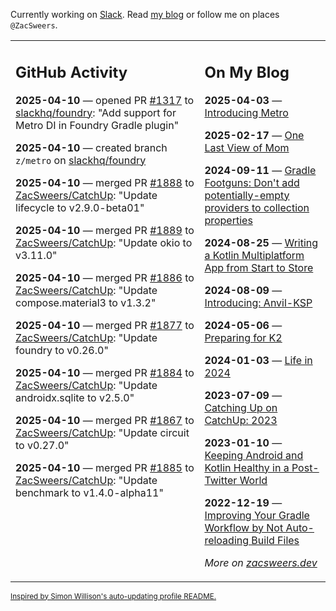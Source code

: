 Currently working on [Slack](https://slack.com/). Read [my blog](https://zacsweers.dev/) or follow me on places `@ZacSweers`.

<table><tr><td valign="top" width="60%">

## GitHub Activity
<!-- githubActivity starts -->
**2025-04-10** — opened PR [#1317](https://github.com/slackhq/foundry/pull/1317) to [slackhq/foundry](https://github.com/slackhq/foundry): "Add support for Metro DI in Foundry Gradle plugin"

**2025-04-10** — created branch `z/metro` on [slackhq/foundry](https://github.com/slackhq/foundry)

**2025-04-10** — merged PR [#1888](https://github.com/ZacSweers/CatchUp/pull/1888) to [ZacSweers/CatchUp](https://github.com/ZacSweers/CatchUp): "Update lifecycle to v2.9.0-beta01"

**2025-04-10** — merged PR [#1889](https://github.com/ZacSweers/CatchUp/pull/1889) to [ZacSweers/CatchUp](https://github.com/ZacSweers/CatchUp): "Update okio to v3.11.0"

**2025-04-10** — merged PR [#1886](https://github.com/ZacSweers/CatchUp/pull/1886) to [ZacSweers/CatchUp](https://github.com/ZacSweers/CatchUp): "Update compose.material3 to v1.3.2"

**2025-04-10** — merged PR [#1877](https://github.com/ZacSweers/CatchUp/pull/1877) to [ZacSweers/CatchUp](https://github.com/ZacSweers/CatchUp): "Update foundry to v0.26.0"

**2025-04-10** — merged PR [#1884](https://github.com/ZacSweers/CatchUp/pull/1884) to [ZacSweers/CatchUp](https://github.com/ZacSweers/CatchUp): "Update androidx.sqlite to v2.5.0"

**2025-04-10** — merged PR [#1867](https://github.com/ZacSweers/CatchUp/pull/1867) to [ZacSweers/CatchUp](https://github.com/ZacSweers/CatchUp): "Update circuit to v0.27.0"

**2025-04-10** — merged PR [#1885](https://github.com/ZacSweers/CatchUp/pull/1885) to [ZacSweers/CatchUp](https://github.com/ZacSweers/CatchUp): "Update benchmark to v1.4.0-alpha11"
<!-- githubActivity ends -->
</td><td valign="top" width="40%">

## On My Blog
<!-- blog starts -->
**2025-04-03** — [Introducing Metro](https://www.zacsweers.dev/introducing-metro/)

**2025-02-17** — [One Last View of Mom](https://www.zacsweers.dev/one-last-view-of-mom/)

**2024-09-11** — [Gradle Footguns: Don't add potentially-empty providers to collection properties](https://www.zacsweers.dev/gradle-footgun-adding-empty-providers-to-collection-properties/)

**2024-08-25** — [Writing a Kotlin Multiplatform App from Start to Store](https://www.zacsweers.dev/writing-a-kotlin-multiplatform-app-from-start-to-store/)

**2024-08-09** — [Introducing: Anvil-KSP](https://www.zacsweers.dev/introducing-anvil-ksp/)

**2024-05-06** — [Preparing for K2](https://www.zacsweers.dev/preparing-for-k2/)

**2024-01-03** — [Life in 2024](https://www.zacsweers.dev/life-in-2024/)

**2023-07-09** — [Catching Up on CatchUp: 2023](https://www.zacsweers.dev/catching-up-on-catchup-2023/)

**2023-01-10** — [Keeping Android and Kotlin Healthy in a Post-Twitter World](https://www.zacsweers.dev/keeping-android-healthy/)

**2022-12-19** — [Improving Your Gradle Workflow by Not Auto-reloading Build Files](https://www.zacsweers.dev/improving-your-workflow-by-not-auto-reloading-build-files/)
<!-- blog ends -->
_More on [zacsweers.dev](https://zacsweers.dev/)_
</td></tr></table>

<sub><a href="https://simonwillison.net/2020/Jul/10/self-updating-profile-readme/">Inspired by Simon Willison's auto-updating profile README.</a></sub>